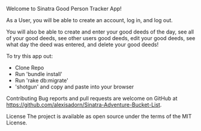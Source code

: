 Welcome to Sinatra Good Person Tracker App!

As a User, you will be able to create an account, log in, and log out.

You will also be able to create and enter your good deeds of the day, see all of your good deeds, see other users good deeds, edit your good deeds, see what day the deed was entered, and delete your good deeds!

To try this app out:
- Clone Repo
- Run 'bundle install'
- Run 'rake db:migrate'
- 'shotgun' and copy and paste into your browser

Contributing
Bug reports and pull requests are welcome on GitHub at https://github.com/alexisadorn/Sinatra-Adventure-Bucket-List.

License
The project is available as open source under the terms of the MIT License.
